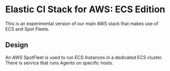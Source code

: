 # Elastic CI Stack for AWS: ECS Edition

This is an experimental version of our main AWS stack that makes use of ECS and Spot Fleets.

## Design

An AWS SpotFleet is used to run ECS Instances in a dedicated ECS cluster. There is service that runs Agents on specific hosts.
